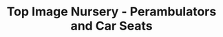 ---
title: "Top Image Nursery - Perambulators and Car Seats"
url: /newport/top-image-nursery-perambulators-and-car-seats/
shop: baby goods
---